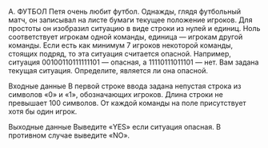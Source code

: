 А. ФУТБОЛ
Петя очень любит футбол. Однажды, глядя футбольный матч, он записывал на листе бумаги текущее положение игроков. Для простоты он изобразил ситуацию в виде строки из нулей и единиц. Ноль соответствует игрокам одной команды, единица — игрокам другой команды. Если есть как минимум 7 игроков некоторой команды, стоящих подряд, то эта ситуация считается опасной. Например, ситуация 00100110111111101 — опасная, а 11110111011101 — нет. Вам задана текущая ситуация. Определите, является ли она опасной.

Входные данные
В первой строке ввода задана непустая строка из символов «0» и «1», обозначающих игроков. Длина строки не превышает 100 символов. От каждой команды на поле присутствует хотя бы один игрок.

Выходные данные
Выведите «YES» если ситуация опасная. В противном случае выведите «NO».

